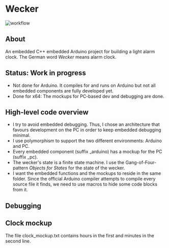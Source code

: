 # Wecker
![workflow](https://github.com/sbehren/wecker/workflows/Lint/badge.svg)
## About
An embedded C++ embedded Arduino project for building a light alarm clock. The German word *Wecker* means alarm clock.

## Status: Work in progress
* Not done for Arduino. It compiles for and runs on Arduino but not all embedded components are fully developed yet.
* Done for x64: The mockups for PC-based dev and debugging are done.

## High-level code overview
* I try to avoid embedded debugging. Thus, I chose an architecture that favours development on the PC in order to keep embedded debugging minimal.
* I use polymorphism to support the two different environments: Arduino and PC.
* Every embedded component (suffix _arduino) has a mockup for the PC (suffix _pc).
* The wecker's state is a finite state machine. I use the Gang-of-Four-pattern *Objects for States* for the state of the wecker.
* I want the embedded functions and the mockups to reside in the same folder. Since the official Arduino compiler attempts to compile every source file it finds, we need to use macros to hide some code blocks from it.

## Debugging
## Clock mockup
The file clock_mockup.txt contains hours in the first and minutes in the second line.
